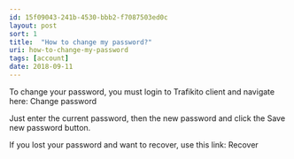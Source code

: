 ```yaml
---
id: 15f09043-241b-4530-bbb2-f7087503ed0c
layout: post
sort: 1
title:  "How to change my password?"
uri: how-to-change-my-password
tags: [account]
date: 2018-09-11
---
```


To change your password, you must login to Trafikito client and navigate here: <wiki>Change password</wiki>

<!--more-->

Just enter the current password, then the new password and click the Save new password button. 

If you lost your password and want to recover, use this link: <wiki>Recover</wiki>
